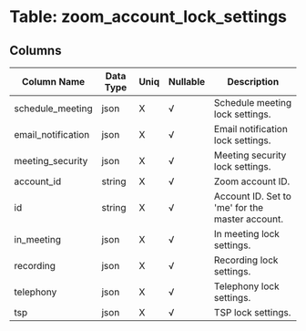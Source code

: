 # Table: zoom_account_lock_settings

## Columns 

|  Column Name   |  Data Type  | Uniq | Nullable | Description | 
|  ----  | ----  | ----  | ----  | ---- | 
| schedule_meeting | json | X | √ | Schedule meeting lock settings. | 
| email_notification | json | X | √ | Email notification lock settings. | 
| meeting_security | json | X | √ | Meeting security lock settings. | 
| account_id | string | X | √ | Zoom account ID. | 
| id | string | X | √ | Account ID. Set to 'me' for the master account. | 
| in_meeting | json | X | √ | In meeting lock settings. | 
| recording | json | X | √ | Recording lock settings. | 
| telephony | json | X | √ | Telephony lock settings. | 
| tsp | json | X | √ | TSP lock settings. | 


